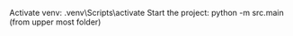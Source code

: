 Activate venv: .venv\Scripts\activate
Start the project: python -m src.main (from upper most folder)

